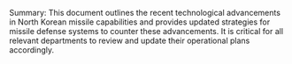 Summary: This document outlines the recent technological advancements in North Korean missile capabilities and provides updated strategies for missile defense systems to counter these advancements. It is critical for all relevant departments to review and update their operational plans accordingly.
